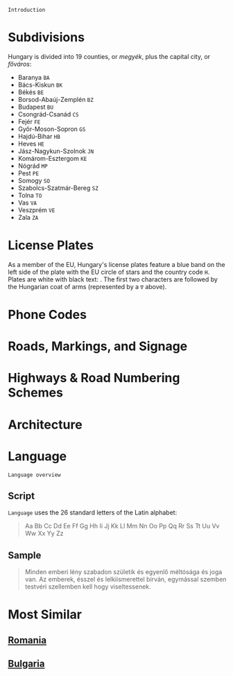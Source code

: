 `Introduction`

# Subdivisions

Hungary is divided into 19 counties, or _megyék_, plus the capital city, or _főváros_:

- Baranya `BA`
- Bács-Kiskun `BK`
- Békés `BE`
- Borsod-Abaúj-Zemplén `BZ`
- Budapest `BU`
- Csongrád-Csanád `CS`
- Fejér `FE`
- Győr-Moson-Sopron `GS`
- Hajdú-Bihar `HB`
- Heves `HE`
- Jász-Nagykun-Szolnok `JN`
- Komárom-Esztergom `KE`
- Nógrád `MP`
- Pest `PE`
- Somogy `SO`
- Szabolcs-Szatmár-Bereg `SZ`
- Tolna `TO`
- Vas `VA`
- Veszprém `VE`
- Zala `ZA`

<CountryMap code="HUN" scale="6000" />

# License Plates

As a member of the EU, Hungary's license plates feature a blue band on the left side of the plate with the EU circle of stars and the country code `H`. Plates are white with black text: <LicensePlate style="eu" code="H" format="AB∇CD-123"/>. The first two characters are followed by the Hungarian coat of arms (represented by a `∇` above).

# Phone Codes

# Roads, Markings, and Signage

# Highways & Road Numbering Schemes

# Architecture

# Language

`Language overview`

## Script

`Language` uses the 26 standard letters of the Latin alphabet:

> Aa Bb Cc Dd Ee Ff Gg Hh Ii Jj Kk Ll Mm Nn Oo Pp Qq Rr Ss Tt Uu Vv Ww Xx Yy Zz

## Sample

> Minden emberi lény szabadon születik és egyenlő méltósága és joga van. Az emberek, ésszel és lelkiismerettel bírván, egymással szemben testvéri szellemben kell hogy viseltessenek.

# Most Similar

## [Romania](/countries/ROU)

## [Bulgaria](/countries/BGR)
